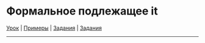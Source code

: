 # Формальное подлежащее it

[Урок](https://youtu.be/1PgfWv1XGI8) | [Примеры](https://youtu.be/7henwFj6yHc) | [Задания](http://ok-tests.ru/unit-39-red) | [Задания](http://okaudio.ru/grammar38-1)

---